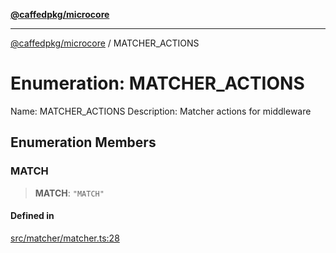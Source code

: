 [**@caffedpkg/microcore**](../README.md)

***

[@caffedpkg/microcore](../globals.md) / MATCHER\_ACTIONS

# Enumeration: MATCHER\_ACTIONS

Name: MATCHER_ACTIONS
Description: Matcher actions for middleware

## Enumeration Members

### MATCH

> **MATCH**: `"MATCH"`

#### Defined in

[src/matcher/matcher.ts:28](https://github.com/caffed/microcore/blob/3444f5042af4893783a848f270124aa74f8db032/src/matcher/matcher.ts#L28)
